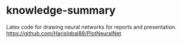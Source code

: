 # knowledge-summary
Latex code for drawing neural networks for reports and presentation.
https://github.com/HarisIqbal88/PlotNeuralNet
